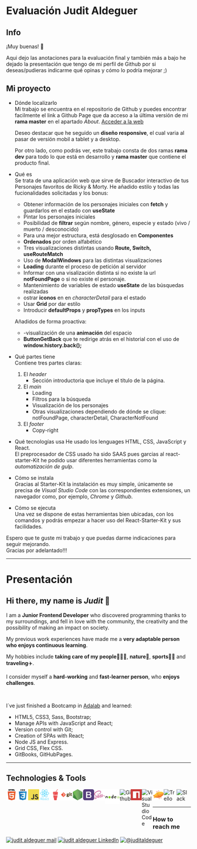 # Evaluación Judit Aldeguer

## Info

¡Muy buenas! 👋

Aqui dejo las anotaciones para la evaluación final y también más a bajo he dejado la presentación que tengo de mi perfil de Github por si deseas/pudieras indicarme qué opinas y cómo lo podría mejorar ;)

## Mi proyecto

- Dónde localizarlo  
   Mi trabajo se encuentra en el repositorio de Github y puedes encontrar facilmente el link a Github Page que da acceso a la última versión de mi **rama master** en el apartado _About_. [Acceder a la web](http://beta.adalab.es/modulo-3-evaluacion-final-JuditAldeguer/)

  Deseo destacar que he seguido un **diseño responsive**, el cual varia al pasar de versión mobil a tablet y a desktop.

  Por otro lado, como podrás ver, este trabajo consta de dos ramas **rama dev** para todo lo que está en desarrollo y **rama master** que contiene el producto final.

- Qué es  
  Se trata de una aplicación web que sirve de Buscador interactivo de tus Personajes favoritos de Ricky & Morty. He añadido estilo y todas las fucionalidades solicitadas y los bonus:

  - Obtener información de los personajes iniciales con **fetch** y guardarlos en el estado con **useState**
  - Pintar los personajes iniciales
  - Posibilidad de **filtrar** según nombre, género, especie y estado (vivo / muerto / desconocido)
  - Para una mejor estructura, está desglosado en **Componentes**
  - **Ordenados** por orden alfabético
  - Tres visualizaciones distintas usando **Route, Switch, useRouteMatch**
  - Uso de **ModalWindows** para las distintas visualizaciones
  - **Loading** durante el proceso de petición al servidor
  - Informar con una visalización distinta si no existe la url **notFoundPage** o si no existe el personaje.
  - Mantenimiento de variables de estado **useState** de las búsquedas realizadas
  - ostrar **iconos** en en _characterDetail_ para el estado
  - Usar **Grid** por dar estilo
  - Introducir **defaultProps** y **propTypes** en los inputs

  Añadidos de forma proactiva:

  - -visualización de una **animación** del espacio
  - **ButtonGetBack** que te redirige atrás en el historial con el uso de **window.history.back();**

- Qué partes tiene  
  Contiene tres partes claras:

  1. El _header_
     - Sección introductoria que incluye el título de la página.
  2. El _main_
     - Loading
     - Filtros para la búsqueda
     - Visualización de los personajes
     - Otras visualizaciones dependiendo de dónde se clique: notFoundPage, characterDetail, CharacterNotFound
  3. El _footer_
     - Copy-right

- Qué tecnologías usa
  He usado los lenguages HTML, CSS, JavaScript y React.  
  El preprocesador de CSS usado ha sido SAAS pues garcias al react-starter-Kit he podido usar diferentes herramientas como la _automatización de gulp_.

- Cómo se instala  
  Gracias al Starter-Kit la instalación es muy simple, únicamente se precisa de _Visual Studio Code_ con las correspondientes extensiones, un navegador como, por ejemplo, _Chrome_ y _Github_.

- Cómo se ejecuta  
  Una vez se dispone de estas herramientas bien ubicadas, con los comandos <npm install> y <npm start> podrás empezar a hacer uso del React-Starter-Kit y sus facilidades.

Espero que te guste mi trabajo y que puedas darme indicaciones para seguir mejorando.  
Gracias por adelantado!!!

---

# Presentación

## Hi there, my name is _Judit_ 👋

I am a **Junior Frontend Developer** who discovered programming thanks to my surroundings, and fell in love with the community, the creativity and the possibility of making an impact on society.

My previous work experiences have made me a **very adaptable person who enjoys continuous learning**.

My hobbies include **taking care of my people**👩‍👦‍👦, **nature**🌱, **sports**🏃‍♀️ and **traveling**✈️.

I consider myself a **hard-working** and **fast-learner person**, who **enjoys challenges**.

  <br/>

I´ve just finished a Bootcamp in [Adalab](https://adalab.es/contacto/) and learned:

- HTML5, CSS3, Sass, Bootstrap;
- Manage APIs with JavaScript and React;
- Version control with Git;
- Creation of SPAs with React;
- Node JS and Express.
- Grid CSS, Flex CSS.
- GitBooks, GitHubPages.

---

## Technologies & Tools

<img align="left" alt="HTML5" width="30px" src="https://raw.githubusercontent.com/github/explore/80688e429a7d4ef2fca1e82350fe8e3517d3494d/topics/html/html.png" />

<img align="left" alt="CSS3" width="30px" src="https://raw.githubusercontent.com/github/explore/80688e429a7d4ef2fca1e82350fe8e3517d3494d/topics/css/css.png" />

<img align="left" alt="JavaScript" width="30px" src="https://raw.githubusercontent.com/github/explore/80688e429a7d4ef2fca1e82350fe8e3517d3494d/topics/javascript/javascript.png" />

<img align="left" alt="React" width="30" height="30" src="https://raw.githubusercontent.com/devicons/devicon/master/icons/react/react-original-wordmark.svg"  />

<img align="left" alt="Gulp" width="30px" src="https://raw.githubusercontent.com/github/explore/80688e429a7d4ef2fca1e82350fe8e3517d3494d/topics/gulp/gulp.png" />

<img align="left" alt="Git" width="30px" src="https://raw.githubusercontent.com/github/explore/80688e429a7d4ef2fca1e82350fe8e3517d3494d/topics/git/git.png" />

<img align="left" alt="Node.js" width="30px" src="https://raw.githubusercontent.com/github/explore/80688e429a7d4ef2fca1e82350fe8e3517d3494d/topics/nodejs/nodejs.png" />

<img align="left" alt="Bootstrap" width="30px" src="https://raw.githubusercontent.com/github/explore/80688e429a7d4ef2fca1e82350fe8e3517d3494d/topics/bootstrap/bootstrap.png" />

<img align="left" alt="Sass" width="30px" src="https://raw.githubusercontent.com/github/explore/80688e429a7d4ef2fca1e82350fe8e3517d3494d/topics/sass/sass.png" />

<img align="left" alt="nodejs" width="40" height="40" src="https://raw.githubusercontent.com/devicons/devicon/master/icons/nodejs/nodejs-original-wordmark.svg" />

<img align="left" alt="Github" width="30px" src="https://image.flaticon.com/icons/png/512/25/25231.png" />

<img align="left" alt="Npm" width="30px" src="https://raw.githubusercontent.com/github/explore/80688e429a7d4ef2fca1e82350fe8e3517d3494d/topics/npm/npm.png" />

<img align="left" alt="Visual Studio Code" width="30px" src="https://upload.wikimedia.org/wikipedia/commons/thumb/9/9a/Visual_Studio_Code_1.35_icon.svg/1024px-Visual_Studio_Code_1.35_icon.svg.png" />

<img align="left" alt="Zeplin" width="30px" src="https://raw.githubusercontent.com/github/explore/80688e429a7d4ef2fca1e82350fe8e3517d3494d/topics/zeplin/zeplin.png" />

<img align="left" alt="Trello" width="35px" src="https://img.icons8.com/color/452/trello.png" />

<img align="left" alt="Slack" width="30px" src="https://img.icons8.com/color/452/slack-new.png" />

<br>
<br>

---

### How to reach me

<a href="mailto:jud.vicens@gmail.com" target="blank"><img align="center" src="https://img.flaticon.com/icons/png/512/281/281769.png?size=1200x630f&pad=10,10,10,10&ext=png&bg=FFFFFFFF" alt="judit aldeguer mail" height="20" width="40" /></a>
<a href="https://www.linkedin.com/in/juditaldeguer/" target="blank"><img align="center" src="https://raw.githubusercontent.com/rahuldkjain/github-profile-readme-generator/master/src/images/icons/Social/linked-in-alt.svg" alt="judit aldeguer LinkedIn" height="20" width="40" /></a>
<a href="https://twitter.com/@juditaldeguer" target="blank"><img align="center" src="https://raw.githubusercontent.com/rahuldkjain/github-profile-readme-generator/master/src/images/icons/Social/twitter.svg" alt="@juditaldeguer" height="30" width="40" /></a>
